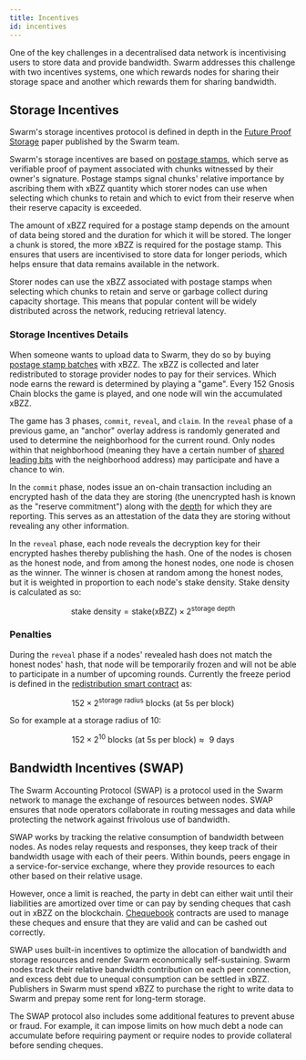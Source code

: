 ```yaml
---
title: Incentives
id: incentives
---
```


One of the key challenges in a decentralised data network is incentivising users to store data and provide bandwidth. Swarm addresses this challenge with two incentives systems, one which rewards nodes for sharing their storage space and another which rewards them for sharing bandwidth.


## Storage Incentives 

Swarm's storage incentives protocol is defined in depth in the [Future Proof Storage](https://www.ethswarm.org/swarm-storage-incentives.pdf) paper published by the Swarm team.

Swarm's storage incentives are based on [postage stamps](/docs/learn/technology/contracts/postage-stamp), which serve as verifiable proof of payment associated with chunks witnessed by their owner's signature. Postage stamps signal chunks' relative importance by ascribing them with xBZZ quantity which storer nodes can use when selecting which chunks to retain and which to evict from their reserve when their reserve capacity is exceeded.

The amount of xBZZ required for a postage stamp depends on the amount of data being stored and the duration for which it will be stored. The longer a chunk is stored, the more xBZZ is required for the postage stamp. This ensures that users are incentivised to store data for longer periods, which helps ensure that data remains available in the network.

Storer nodes can use the xBZZ associated with postage stamps when selecting which chunks to retain and serve or garbage collect during capacity shortage. This means that popular content will be widely distributed across the network, reducing retrieval latency.


### Storage Incentives Details

 When someone wants to upload data to Swarm, they do so by buying [postage stamp batches](/docs/learn/technology/contracts/postage-stamp) with xBZZ. The xBZZ is collected and later redistributed to storage provider nodes to pay for their services. Which node earns the reward is determined by playing a "game". Every 152 Gnosis Chain blocks the game is played, and one node will win the accumulated xBZZ. 

The game has 3 phases, `commit`, `reveal`, and `claim`. In the `reveal` phase of a previous game, an "anchor" overlay address is randomly generated and used to determine the neighborhood for the current round. Only nodes within that neighborhood (meaning they have a certain number of [shared leading bits](/docs/learn/glossary#proximity-order-po) with the neighborhood address) may participate and have a chance to win. 

In the `commit` phase, nodes issue an on-chain transaction including an encrypted hash of the data they are storing (the unencrypted hash is known as the "reserve commitment") along with the [depth](/docs/learn/glossary#2-area-of-responsibility-related-depths) for which they are reporting. This serves as an attestation of the data they are storing without revealing any other information.

In the `reveal` phase, each node reveals the decryption key for their encrypted hashes thereby publishing the hash. One of the nodes is chosen as the honest node, and from among the honest nodes, one node is chosen as the winner. The winner is chosen at random among the honest nodes, but it is weighted in proportion to each node's stake density. Stake density is calculated as so:

$$
\text{stake density} = \text{stake(xBZZ)} \times {2}^\text{storage depth}
$$


### Penalties

During the `reveal` phase if a nodes' revealed hash does not match the honest nodes' hash, that node will be temporarily frozen and will not be able to participate in a number of upcoming rounds. Currently the freeze period is defined in the [redistribution smart contract](https://github.com/ethersphere/storage-incentives/blob/master/src/Redistribution.sol#L536C1-L536C100) as:


$$
152 \times 2^\text{storage radius} \text{ blocks (at 5s per block)}
$$

So for example at a storage radius of 10:

$$
152 \times 2^{10} \text{ blocks (at 5s per block)} ≈ \text{ 9 days}
$$


## Bandwidth Incentives (SWAP) 

The Swarm Accounting Protocol (SWAP) is a protocol used in the Swarm network to manage the exchange of resources between nodes. SWAP ensures that node operators collaborate in routing messages and data while protecting the network against frivolous use of bandwidth.

SWAP works by tracking the relative consumption of bandwidth between nodes. As nodes relay requests and responses, they keep track of their bandwidth usage with each of their peers. Within bounds, peers engage in a service-for-service exchange, where they provide resources to each other based on their relative usage.

However, once a limit is reached, the party in debt can either wait until their liabilities are amortized over time or can pay by sending cheques that cash out in xBZZ on the blockchain. [Chequebook](/docs/learn/technology/contracts/chequebook/) contracts are used to manage these cheques and ensure that they are valid and can be cashed out correctly.

SWAP uses built-in incentives to optimize the allocation of bandwidth and storage resources and render Swarm economically self-sustaining. Swarm nodes track their relative bandwidth contribution on each peer connection, and excess debt due to unequal consumption can be settled in xBZZ. Publishers in Swarm must spend xBZZ to purchase the right to write data to Swarm and prepay some rent for long-term storage.

The SWAP protocol also includes some additional features to prevent abuse or fraud. For example, it can impose limits on how much debt a node can accumulate before requiring payment or require nodes to provide collateral before sending cheques.

